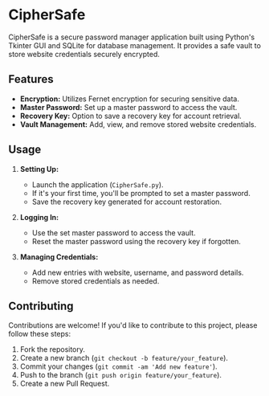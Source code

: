 # CipherSafe
CipherSafe is a secure password manager application built using Python's Tkinter GUI and SQLite for database management. It provides a safe vault to store website credentials securely encrypted.

## Features

- **Encryption:** Utilizes Fernet encryption for securing sensitive data.
- **Master Password:** Set up a master password to access the vault.
- **Recovery Key:** Option to save a recovery key for account retrieval.
- **Vault Management:** Add, view, and remove stored website credentials.
  

## Usage

1. **Setting Up:**
    - Launch the application (`CipherSafe.py`).
    - If it's your first time, you'll be prompted to set a master password.
    - Save the recovery key generated for account restoration.

2. **Logging In:**
    - Use the set master password to access the vault.
    - Reset the master password using the recovery key if forgotten.

3. **Managing Credentials:**
    - Add new entries with website, username, and password details.
    - Remove stored credentials as needed.

## Contributing

Contributions are welcome! If you'd like to contribute to this project, please follow these steps:

1. Fork the repository.
2. Create a new branch (`git checkout -b feature/your_feature`).
3. Commit your changes (`git commit -am 'Add new feature'`).
4. Push to the branch (`git push origin feature/your_feature`).
5. Create a new Pull Request.
